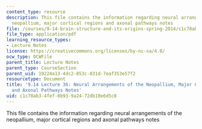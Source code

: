 ```yaml
---
content_type: resource
description: This file contains the information regarding neural arrangements of the
  neopallium, major cortical regions and axonal pathways notes
file: /courses/9-14-brain-structure-and-its-origins-spring-2014/c1c78ab34fef0b939a2472db10e6d5c8_MIT9_14S14_Lecture36.pdf
file_type: application/pdf
learning_resource_types:
- Lecture Notes
license: https://creativecommons.org/licenses/by-nc-sa/4.0/
ocw_type: OCWFile
parent_title: Lecture Notes
parent_type: CourseSection
parent_uid: 19224a13-4dc2-853c-831d-7eaf353e57f2
resourcetype: Document
title: '9.14 Lecture 36: Neural Arrangements of the Neopallium, Major Cortical Regions
  and Axonal Pathways Notes'
uid: c1c78ab3-4fef-0b93-9a24-72db10e6d5c8
---
```

This file contains the information regarding neural arrangements of the neopallium, major cortical regions and axonal pathways notes